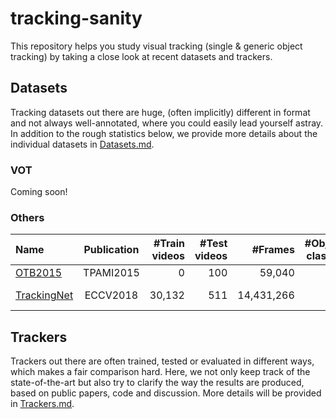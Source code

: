 # tracking-sanity
This repository helps you study visual tracking (single & generic object tracking) by taking a close look at recent datasets and trackers.

## Datasets
Tracking datasets out there are huge, (often implicitly) different in format and not always well-annotated, where you could easily lead yourself astray. In addition to the rough statistics below, we provide more details about the individual datasets in [Datasets.md](Datasets.md).
### VOT
Coming soon!
### Others
| Name                                                                               | Publication | #Train <br> videos | #Test <br> videos |    #Frames | #Object <br> classes | #Attr. | Size <br> (GB) | Links |
| :--------------------------------------------------------------------------------- | :---------: | -----------------: | ----------------: | ---------: | -------------------: | -----: | -------------: | :---- |
| [OTB2015](Datasets.md/#otb2015-tpami2015-globe_with_meridians-memo)                |  TPAMI2015  |                  0 |               100 |     59,040 |                   16 |     11 |            2.7 | [:globe_with_meridians:](http://cvlab.hanyang.ac.kr/tracker_benchmark/datasets.html)       [:memo:](https://faculty.ucmerced.edu/mhyang/papers/pami15_tracking_benchmark.pdf) |
| [TrackingNet](Datasets.md/#trackingnet-eccv2018-globe_with_meridians-memo-octocat) |   ECCV2018  |             30,132 |               511 | 14,431,266 |                   27 |     15 |          1,088 | [:globe_with_meridians:](https://tracking-net.org/)                                        [:memo:](https://arxiv.org/abs/1803.10794) [:octocat:](https://github.com/SilvioGiancola/TrackingNet-devkit) |

## Trackers
Trackers out there are often trained, tested or evaluated in different ways, which makes a fair comparison hard. Here, we not only keep track of the state-of-the-art but also try to clarify the way the results are produced, based on public papers, code and discussion. More details will be provided in [Trackers.md](Trackers.md).
